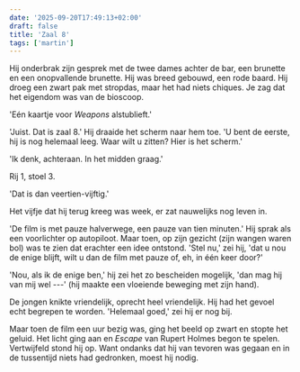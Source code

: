 ```yaml
---
date: '2025-09-20T17:49:13+02:00'
draft: false
title: 'Zaal 8'
tags: ['martin']
---
```


Hij onderbrak zijn gesprek met de twee dames achter de bar, een brunette en een onopvallende brunette. Hij was breed gebouwd, een rode baard. Hij droeg een zwart pak met stropdas, maar het had niets chiques. Je zag dat het eigendom was van de bioscoop.

'Eén kaartje voor *Weapons* alstublieft.' 

'Juist. Dat is zaal 8.' Hij draaide het scherm naar hem toe. 'U bent de eerste, hij is nog helemaal leeg. Waar wilt u zitten? Hier is het scherm.'

'Ik denk, achteraan. In het midden graag.' 

Rij 1, stoel 3.

'Dat is dan veertien-vijftig.' 

Het vijfje dat hij terug kreeg was week, er zat nauwelijks nog leven in. 

'De film is met pauze halverwege, een pauze van tien minuten.' Hij sprak als een voorlichter op autopiloot. Maar toen, op zijn gezicht (zijn wangen waren bol) was te zien dat erachter een idee ontstond. 'Stel nu,' zei hij, 'dat u nou de enige blijft, wilt u dan de film met pauze of, eh, in één keer door?'

'Nou, als ik de enige ben,' hij zei het zo bescheiden mogelijk, 'dan mag hij van mij wel ---' (hij maakte een vloeiende beweging met zijn hand). 

De jongen knikte vriendelijk, oprecht heel vriendelijk. Hij had het gevoel echt begrepen te worden. 'Helemaal goed,' zei hij er nog bij.

Maar toen de film een uur bezig was, ging het beeld op zwart en stopte het geluid. Het licht ging aan en *Escape* van Rupert Holmes begon te spelen. Vertwijfeld stond hij op. Want ondanks dat hij van tevoren was gegaan en in de tussentijd niets had gedronken, moest hij nodig. 
